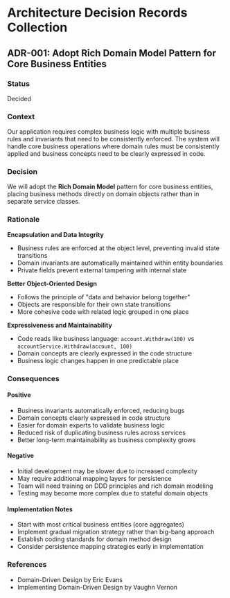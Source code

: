 # Architecture Decision Records Collection

## ADR-001: Adopt Rich Domain Model Pattern for Core Business Entities

### Status
Decided

### Context
Our application requires complex business logic with multiple business rules and invariants that need to be consistently enforced. The system will handle core business operations where domain rules must be consistently applied and business concepts need to be clearly expressed in code.

### Decision
We will adopt the **Rich Domain Model** pattern for core business entities, placing business methods directly on domain objects rather than in separate service classes.

### Rationale

**Encapsulation and Data Integrity**
- Business rules are enforced at the object level, preventing invalid state transitions
- Domain invariants are automatically maintained within entity boundaries
- Private fields prevent external tampering with internal state

**Better Object-Oriented Design**
- Follows the principle of "data and behavior belong together"
- Objects are responsible for their own state transitions
- More cohesive code with related logic grouped in one place

**Expressiveness and Maintainability**
- Code reads like business language: `account.Withdraw(100)` vs `accountService.Withdraw(account, 100)`
- Domain concepts are clearly expressed in the code structure
- Business logic changes happen in one predictable place

### Consequences

#### Positive
- Business invariants automatically enforced, reducing bugs
- Domain concepts clearly expressed in code structure
- Easier for domain experts to validate business logic
- Reduced risk of duplicating business rules across services
- Better long-term maintainability as business complexity grows

#### Negative
- Initial development may be slower due to increased complexity
- May require additional mapping layers for persistence
- Team will need training on DDD principles and rich domain modeling
- Testing may become more complex due to stateful domain objects

#### Implementation Notes
- Start with most critical business entities (core aggregates)
- Implement gradual migration strategy rather than big-bang approach
- Establish coding standards for domain method design
- Consider persistence mapping strategies early in implementation

### References
- Domain-Driven Design by Eric Evans
- Implementing Domain-Driven Design by Vaughn Vernon